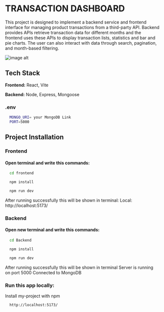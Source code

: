
# TRANSACTION DASHBOARD

This project is designed to implement a backend service and frontend interface for managing product transactions from a third-party API. Backend provides APIs retrieve transaction data for different months and the frontend uses these APIs to display transaction lists, statistics and bar and pie charts. The user can also interact with data through search, pagination, and month-based filtering.



![image alt]([https://github.com/JadhavAditya02/Transaction-Dashboard/blob/84a7a8a2b9290859e5e0f7265415a6b5119f25b2/Untitled%20design.png](https://raw.githubusercontent.com/JadhavAditya02/Transaction-Dashboard/refs/heads/main/Untitled%20design.png))


## Tech Stack

**Frontend:** React, Vite

**Backend:** Node, Express, Mongoose


### .env 
```bash
  MONGO_URI= your MongoDB Link
  PORT=5000
```

## Project Installation 
### Frontend
#### Open terminal and write this commands:
```bash
  cd frontend
```
```bash
  npm install
```
```bash
  npm run dev
```
After running successfully this will be shown in terminal:
Local:   http://localhost:5173/

### Backend
#### Open new terminal and write this commands:
```bash
  cd Backend
```
```bash
  npm install
```
```bash
  npm run dev
```
After running successfully this will be shown in terminal
Server is running on port 5000
Connected to MongoDB


### Run this app locally:

Install my-project with npm

```bash
  http://localhost:5173/
```
    
